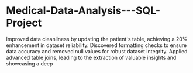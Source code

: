 # Medical-Data-Analysis---SQL-Project
Improved data cleanliness by updating the patient's table, achieving a 20% enhancement in dataset reliability.  Discovered formatting checks to ensure data accuracy and removed null values for robust dataset integrity.  Applied advanced table joins, leading to the extraction of valuable insights and showcasing a deep 

